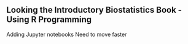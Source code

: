 ## Looking the Introductory Biostatistics Book - Using R Programming

Adding Jupyter notebooks
Need to move faster
